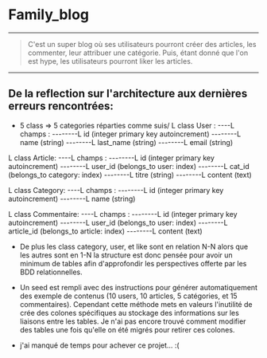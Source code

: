# Family_blog #
<hr/>

> C'est un super blog où ses utilisateurs pourront créer des articles, les commenter, leur attribuer une catégorie. Puis, étant donné que l'on est hype, les utilisateurs pourront liker les articles.

<hr/>

## De la reflection sur l'architecture aux dernières erreurs rencontrées:

* 5 class => 5 categories réparties comme suis/
L class User : 
----L champs :
--------L id (integer primary key autoincrement)
--------L name (string)
--------L last_name (string)
--------L email (string)

L class Article:
----L champs :
--------L id (integer primary key autoincrement)
--------L user_id (belongs_to user: index)
--------L cat_id (belongs_to category: index)
--------L titre (string)
--------L content (text)

L class Category:
----L champs :
--------L id (integer primary key autoincrement)
--------L name (string)

L class Commentaire:
----L champs :
--------L id (integer primary key autoincrement)
--------L user_id (belongs_to user: index)
--------L article_id (belongs_to article: index)
--------L content (text)

* De plus les class category, user, et like sont en relation N-N alors que les autres sont en 1-N la structure est donc pensée pour avoir un minimum de tables afin d'approfondir les perspectives offerte par les BDD relationnelles.

* Un seed est rempli avec des instructions pour générer automatiquement des exemple de contenus (10 users, 10 articles, 5 catégories, et 15 commentaires).
Cependant cette méthode mets en valeurs l'inutilité de crée des colones spécifiques au stockage des informations sur les liaisons entre les tables. Je n'ai pas encore trouvé comment modifier des tables une fois qu'elle on été migrés pour retirer ces colones.

* j'ai manqué de temps pour achever ce projet... :(
